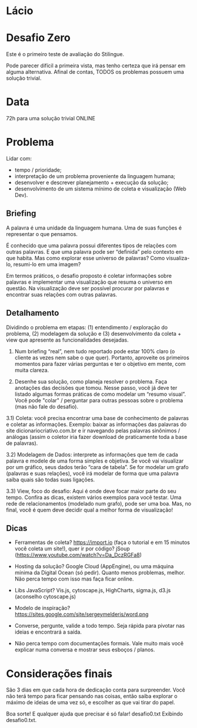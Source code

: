 # Lácio

# Desafio Zero

Este é o primeiro teste de avaliação do Stilingue. 

Pode parecer difícil a primeira vista, mas tenho certeza que irá pensar em alguma alternativa. Afinal de contas, TODOS os problemas possuem uma solução trivial.


# Data

72h para uma solução trivial ONLINE


# Problema

Lidar com:

- tempo / prioridade;
- interpretação de um problema proveniente da linguagem humana;
- desenvolver e descrever planejamento + execução da solução;
- desenvolvimento de um sistema mínimo de coleta e visualização (Web Dev).


## Briefing

A palavra é uma unidade da linguagem humana. Uma de suas funções é representar o que pensamos.

É conhecido que uma palavra possui diferentes tipos de relações com outras palavras. E que uma palavra pode ser “definida” pelo contexto em que habita. Mas como explorar esse universo de palavras? Como visualiza-lo, resumi-lo em uma imagem? 

Em termos práticos, o desafio proposto é coletar informações sobre palavras e implementar uma visualização que resuma o universo em questão. Na visualização deve ser possível procurar por palavras e encontrar suas relações com outras palavras. 


## Detalhamento 

Dividindo o problema em etapas: (1) entendimento / exploração do problema, (2) modelagem da solução e (3) desenvolvimento da coleta +  view que apresente as funcionalidades desejadas.


1) Num briefing “real”, nem tudo reportado pode estar 100% claro (o cliente as vezes nem sabe o que quer).
Portanto, aproveite os primeiros momentos para fazer várias perguntas e ter o objetivo em mente, com muita clareza.

2) Desenhe sua solução, como planeja resolver o problema. Faça anotações das decisões que tomou. Nesse passo, você já deve ter listado algumas formas práticas de como modelar um “resumo visual”. Você pode "colar" / perguntar para outras pessoas sobre o problema (mas não fale do desafio).

3.1) Coleta: você precisa encontrar uma base de conhecimento de palavras e coletar as informações. Exemplo: baixar as informações das palavras do site dicionariocriativo.com.br e ir navegando pelas palavras sinônimos / análogas (assim o coletor iria fazer download de praticamente toda a base de palavras).

3.2) Modelagem de Dados: interprete as informações que tem de cada palavra e modele de uma forma simples e objetiva. Se você vai visualizar por um gráfico, seus dados terão “cara de tabela”. Se for modelar um grafo (palavras e suas relações), você irá modelar de forma que uma palavra saiba quais são todas suas ligações.

3.3) View, foco do desafio: Aqui é onde deve focar maior parte do seu tempo. Confira as dicas, existem vários exemplos para você testar. Uma rede de relacionamentos (modelado num grafo), pode ser uma boa. Mas, no final, você é quem deve decidir qual a melhor forma de visualização!


## Dicas

- Ferramentas de coleta? https://import.io (faça o tutorial e em 15 minutos você coleta um site!), quer ir por código? jSoup (https://www.youtube.com/watch?v=Da_DczRGFa8)

- Hosting da solução? Google Cloud (AppEngine), ou uma máquina mínima da Digital Ocean (só pedir). Quanto menos problemas, melhor. Não perca tempo com isso mas faça ficar online. 

- Libs JavaScript? Vis.js, cytoscape.js, HighCharts, sigma.js, d3.js (aconselho cytoscape.js)

- Modelo de inspiração? https://sites.google.com/site/sergeymelderis/word.png

- Converse, pergunte, valide a todo tempo. Seja rápida para pivotar nas ideias e encontrará a saída.

- Não perca tempo com documentações formais. Vale muito mais você explicar numa conversa e mostrar seus esboços / planos.


# Considerações finais

São 3 dias em que cada hora de dedicação conta para surpreender. Você não terá tempo para ficar pensando nas coisas, então saiba explorar o máximo de ideias de uma vez só, e escolher as que vai tirar do papel.

Boa sorte! E qualquer ajuda que precisar é só falar!
desafio0.txt
Exibindo desafio0.txt.